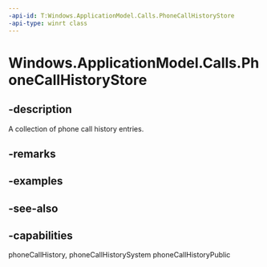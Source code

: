 ```yaml
---
-api-id: T:Windows.ApplicationModel.Calls.PhoneCallHistoryStore
-api-type: winrt class
---
```


<!-- Class syntax.
public class PhoneCallHistoryStore : Windows.ApplicationModel.Calls.IPhoneCallHistoryStore
-->

# Windows.ApplicationModel.Calls.PhoneCallHistoryStore

## -description
A collection of phone call history entries.

## -remarks

## -examples

## -see-also


## -capabilities
phoneCallHistory, phoneCallHistorySystem
phoneCallHistoryPublic

